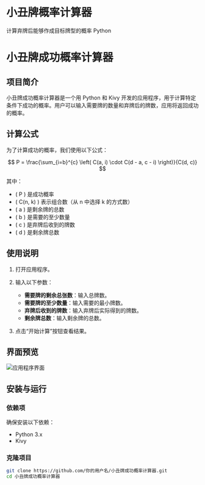 # 小丑牌概率计算器
计算弃牌后能够作成目标牌型的概率 Python
# 小丑牌成功概率计算器

## 项目简介

小丑牌成功概率计算器是一个用 Python 和 Kivy 开发的应用程序，用于计算特定条件下成功的概率。用户可以输入需要牌的数量和弃牌后的牌数，应用将返回成功的概率。

## 计算公式

为了计算成功的概率，我们使用以下公式：

$$
P = \frac{\sum_{i=b}^{c} \left( C(a, i) \cdot C(d - a, c - i) \right)}{C(d, c)}
$$

其中：
- \( P \) 是成功概率
- \( C(n, k) \) 表示组合数（从 n 中选择 k 的方式数）
- \( a \) 是剩余牌的总数
- \( b \) 是需要的至少数量
- \( c \) 是弃牌后收到的牌数
- \( d \) 是剩余牌总数

## 使用说明

1. 打开应用程序。
2. 输入以下参数：
   - **需要牌的剩余总张数**：输入总牌数。
   - **需要牌的至少数量**：输入需要的最小牌数。
   - **弃牌后收到的牌数**：输入弃牌后实际得到的牌数。
   - **剩余牌总数**：输入剩余牌的总数。

3. 点击“开始计算”按钮查看结果。

## 界面预览

![应用程序界面](path/to/your/image.png)

## 安装与运行

### 依赖项

确保安装以下依赖：

- Python 3.x
- Kivy

### 克隆项目

```bash
git clone https://github.com/你的用户名/小丑牌成功概率计算器.git
cd 小丑牌成功概率计算器
